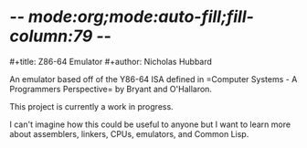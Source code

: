 # -*- mode:org;mode:auto-fill;fill-column:79 -*-
#+title: Z86-64 Emulator 
#+author: Nicholas Hubbard

An emulator based off of the Y86-64 ISA defined in =Computer Systems - A
Programmers Perspective= by Bryant and O'Hallaron.

This project is currently a work in progress.

I can't imagine how this could be useful to anyone but I want to learn more
about assemblers, linkers, CPUs, emulators, and Common Lisp.
